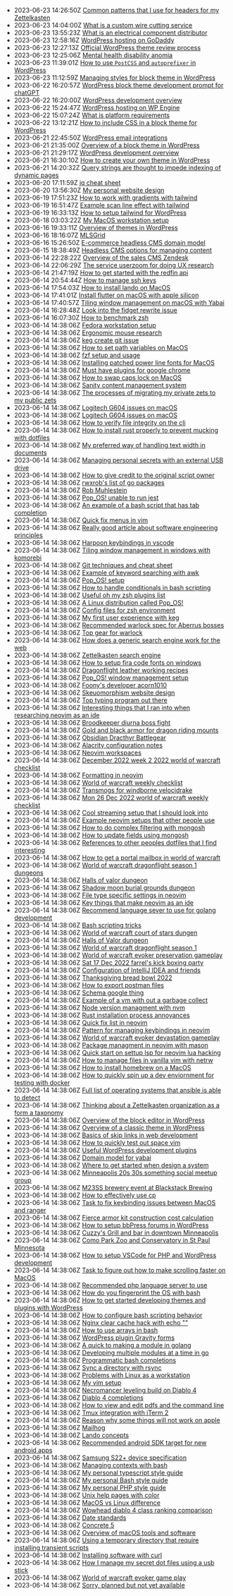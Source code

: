 * 2023-06-23 14:26:50Z [Common patterns that I use for headers for my Zettelkasten](../191)
* 2023-06-23 14:04:00Z [What is a custom wire cutting service](../179)
* 2023-06-23 13:55:23Z [What is an electrical component distributor](../178)
* 2023-06-23 12:58:16Z [WordPress hosting on GoDaddy](../183)
* 2023-06-23 12:27:13Z [Official WordPress theme review process](../151)
* 2023-06-23 12:25:06Z [Mental health disability anomia](../188)
* 2023-06-23 11:39:01Z [How to use `PostCSS` and `autoprefixer` in WordPress](../187)
* 2023-06-23 11:12:59Z [Managing styles for block theme in WordPress](../185)
* 2023-06-22 16:20:57Z [WordPress block theme development prompt for chatGPT](../180)
* 2023-06-22 16:20:00Z [WordPress development overview](../131)
* 2023-06-22 15:24:47Z [WordPress hosting on WP Engine](../184)
* 2023-06-22 15:07:24Z [What is platform requirements](../182)
* 2023-06-22 13:12:21Z [How to include CSS in a block theme for WordPress](../186)
* 2023-06-21 22:45:50Z [WordPress email integrations](../181)
* 2023-06-21 21:35:00Z [Overview of a block theme in WordPress](../155)
* 2023-06-21 21:29:17Z [WordPress development overview](../177)
* 2023-06-21 16:30:10Z [How to create your own theme in WordPress](../140)
* 2023-06-21 14:20:32Z [Query strings are thought to impede indexing of dynamic pages](../154)
* 2023-06-20 17:11:59Z [jq cheat sheet](../175)
* 2023-06-20 13:56:30Z [My personal website design](../174)
* 2023-06-19 17:51:23Z [How to work with gradients with tailwind](../168)
* 2023-06-19 16:51:47Z [Example scan line effect with tailwind](../173)
* 2023-06-19 16:33:13Z [How to setup tailwind for WordPress](../152)
* 2023-06-18 03:03:22Z [My MacOS workstation setup](../88)
* 2023-06-16 19:33:11Z [Overview of themes in WordPress](../157)
* 2023-06-16 18:16:07Z [MLSGrid](../172)
* 2023-06-16 15:26:50Z [E-commerce headless CMS domain model](../171)
* 2023-06-15 18:38:49Z [Headless CMS options for managing content](../169)
* 2023-06-14 22:28:22Z [Overview of the sales CMS Zendesk](../167)
* 2023-06-14 22:06:29Z [The service userzoom for doing UX research](../166)
* 2023-06-14 21:47:19Z [How to get started with the redfin api](../164)
* 2023-06-14 20:54:44Z [How to manage ssh keys](../163)
* 2023-06-14 17:54:03Z [How to install lando on MacOS](../106)
* 2023-06-14 17:41:01Z [Install flutter on macOS with apple silicon](../100)
* 2023-06-14 17:40:57Z [Tiling window management on macOS with Yabai](../103)
* 2023-06-14 16:28:48Z [Look into the fidget rewrite issue](../162)
* 2023-06-14 16:07:30Z [How to benchmark zsh](../161)
* 2023-06-14 14:38:06Z [Fedora workstation setup](../99)
* 2023-06-14 14:38:06Z [Ergonomic mouse research](../97)
* 2023-06-14 14:38:06Z [keg create git issue](../96)
* 2023-06-14 14:38:06Z [How to set path variables on MacOS](../95)
* 2023-06-14 14:38:06Z [fzf setup and usage](../94)
* 2023-06-14 14:38:06Z [Installing patched power line fonts for MacOS](../93)
* 2023-06-14 14:38:06Z [Must have plugins for google chrome](../92)
* 2023-06-14 14:38:06Z [How to swap caps lock on MacOS](../91)
* 2023-06-14 14:38:06Z [Sanity content management system](../90)
* 2023-06-14 14:38:06Z [The processes of migrating my private zets to my public zets](../9)
* 2023-06-14 14:38:06Z [Logitech G604 issues on macOS](../89)
* 2023-06-14 14:38:06Z [Logitech G604 issues on macOS](../87)
* 2023-06-14 14:38:06Z [How to verify file integrity on the cli](../86)
* 2023-06-14 14:38:06Z [How to install rust properly to prevent mucking with dotfiles](../85)
* 2023-06-14 14:38:06Z [My preferred way of handling text width in documents](../84)
* 2023-06-14 14:38:06Z [Managing personal secrets with an external USB drive](../83)
* 2023-06-14 14:38:06Z [How to give credit to the original script owner](../82)
* 2023-06-14 14:38:06Z [rwxrob's list of go packages](../81)
* 2023-06-14 14:38:06Z [Rob Muhlestein](../80)
* 2023-06-14 14:38:06Z [Pop_OS! unable to run jest](../8)
* 2023-06-14 14:38:06Z [An example of a bash script that has tab completion](../79)
* 2023-06-14 14:38:06Z [Quick fix menus in vim](../78)
* 2023-06-14 14:38:06Z [Really good article about software engineering principles](../77)
* 2023-06-14 14:38:06Z [Harpoon keybindings in vscode](../76)
* 2023-06-14 14:38:06Z [Tiling window management in windows with komorebi](../75)
* 2023-06-14 14:38:06Z [Git techniques and cheat sheet](../74)
* 2023-06-14 14:38:06Z [Example of keyword searching with awk](../73)
* 2023-06-14 14:38:06Z [Pop_OS! setup](../72)
* 2023-06-14 14:38:06Z [How to handle conditionals in bash scripting](../71)
* 2023-06-14 14:38:06Z [Useful oh my zsh plugins list](../70)
* 2023-06-14 14:38:06Z [A Linux distribution called Pop_OS!](../7)
* 2023-06-14 14:38:06Z [Config files for zsh environment](../69)
* 2023-06-14 14:38:06Z [My first user experience with keg](../67)
* 2023-06-14 14:38:06Z [Recommended warlock spec for Aberrus bosses](../65)
* 2023-06-14 14:38:06Z [Top gear for warlock](../64)
* 2023-06-14 14:38:06Z [How does a generic search engine work for the web](../63)
* 2023-06-14 14:38:06Z [Zettelkasten search engine](../62)
* 2023-06-14 14:38:06Z [How to setup fira code fonts on windows](../61)
* 2023-06-14 14:38:06Z [Dragonflight leather working recipes](../60)
* 2023-06-14 14:38:06Z [Pop_OS! window management setup](../6)
* 2023-06-14 14:38:06Z [Foony's developer acorn1010](../59)
* 2023-06-14 14:38:06Z [Skeuomorphism website design](../58)
* 2023-06-14 14:38:06Z [Top typing program out there](../57)
* 2023-06-14 14:38:06Z [Interesting things that I ran into when researching neovim as an ide](../56)
* 2023-06-14 14:38:06Z [Broodkeeper diurna boss fight](../54)
* 2023-06-14 14:38:06Z [Gold and black armor for dragon riding mounts](../53)
* 2023-06-14 14:38:06Z [Obsidian Dracthyr Battlegear](../52)
* 2023-06-14 14:38:06Z [Alacrity configuration notes](../51)
* 2023-06-14 14:38:06Z [Neovim workspaces](../50)
* 2023-06-14 14:38:06Z [December 2022 week 2 2022 world of warcraft checklist](../5)
* 2023-06-14 14:38:06Z [Formatting in neovim](../49)
* 2023-06-14 14:38:06Z [World of warcraft weekly checklist ](../48)
* 2023-06-14 14:38:06Z [Transmogs for windborne velocidrake](../47)
* 2023-06-14 14:38:06Z [Mon 26 Dec 2022 world of warcraft weekly checklist](../46)
* 2023-06-14 14:38:06Z [Cool streaming setup that I should look into](../45)
* 2023-06-14 14:38:06Z [Example neovim setups that other people use](../44)
* 2023-06-14 14:38:06Z [How to do complex filtering with mongosh](../43)
* 2023-06-14 14:38:06Z [How to update fields using mongosh](../42)
* 2023-06-14 14:38:06Z [References to other peoples dotfiles that I find interesting](../41)
* 2023-06-14 14:38:06Z [How to get a portal mailbox in world of warcraft](../40)
* 2023-06-14 14:38:06Z [World of warcraft dragonflight season 1 dungeons](../4)
* 2023-06-14 14:38:06Z [Halls of valor dungeon](../39)
* 2023-06-14 14:38:06Z [Shadow moon burial grounds dungeon](../38)
* 2023-06-14 14:38:06Z [File type specific settings in neovim](../37)
* 2023-06-14 14:38:06Z [Key things that make neovim as an ide](../35)
* 2023-06-14 14:38:06Z [Recommend language sever to use for golang development](../34)
* 2023-06-14 14:38:06Z [Bash scripting tricks](../33)
* 2023-06-14 14:38:06Z [World of warcraft court of stars dungen](../32)
* 2023-06-14 14:38:06Z [Halls of Valor dungeon](../31)
* 2023-06-14 14:38:06Z [World of warcraft dragonflight season 1](../30)
* 2023-06-14 14:38:06Z [World of warcraft evoker preservation gameplay](../3)
* 2023-06-14 14:38:06Z [Sat 17 Dec 2022 farrel's kick boxing party](../29)
* 2023-06-14 14:38:06Z [Configuration of IntelliJ IDEA and friends](../28)
* 2023-06-14 14:38:06Z [Thanksgiving bread bowl 2022](../27)
* 2023-06-14 14:38:06Z [How to export postman files](../26)
* 2023-06-14 14:38:06Z [Schema google thing](../25)
* 2023-06-14 14:38:06Z [Example of a vm with out a garbage collect](../24)
* 2023-06-14 14:38:06Z [Node version managment with nvm](../23)
* 2023-06-14 14:38:06Z [Rust installation process annoyances](../22)
* 2023-06-14 14:38:06Z [Quick fix list in neovim](../21)
* 2023-06-14 14:38:06Z [Pattern for managing keybindings in neovim](../20)
* 2023-06-14 14:38:06Z [World of warcraft evoker devastation gameplay](../2)
* 2023-06-14 14:38:06Z [Package managment in neovim with mason](../19)
* 2023-06-14 14:38:06Z [Quick start on settup lsp for neovim lua hacking](../18)
* 2023-06-14 14:38:06Z [How to manage files in vanilla vim with netrw](../17)
* 2023-06-14 14:38:06Z [How to install homebrew on a MacOS](../160)
* 2023-06-14 14:38:06Z [How to quickly spin up a dev enviornment for testing with docker](../16)
* 2023-06-14 14:38:06Z [Full list of operating systems that ansible is able to detect](../159)
* 2023-06-14 14:38:06Z [Thinking about a Zettelkasten organization as a form a taxonomy](../158)
* 2023-06-14 14:38:06Z [Overview of the block editor in WordPress](../156)
* 2023-06-14 14:38:06Z [Overview of a classic theme in WordPress](../153)
* 2023-06-14 14:38:06Z [Basics of skip links in web development](../150)
* 2023-06-14 14:38:06Z [How to quickly test out space vim](../15)
* 2023-06-14 14:38:06Z [Useful WordPress development plugins](../149)
* 2023-06-14 14:38:06Z [Domain model for yabai](../148)
* 2023-06-14 14:38:06Z [Where to get started when design a system](../147)
* 2023-06-14 14:38:06Z [Minneapolis 20s 30s something social meetup group](../144)
* 2023-06-14 14:38:06Z [M23SS brewery event at Blackstack Brewing](../143)
* 2023-06-14 14:38:06Z [How to effectively use cp](../142)
* 2023-06-14 14:38:06Z [Task to fix keybinding issues between MacOS and ranger](../141)
* 2023-06-14 14:38:06Z [Fierce armor kit construction cost calculation](../14)
* 2023-06-14 14:38:06Z [How to setup bbPress forums in WordPress](../139)
* 2023-06-14 14:38:06Z [Cuzzy's Grill and bar in downtown Minneapolis](../138)
* 2023-06-14 14:38:06Z [Como Park Zoo and Conservatory in St Paul Minnesota](../137)
* 2023-06-14 14:38:06Z [How to setup VSCode for PHP and WordPress development](../136)
* 2023-06-14 14:38:06Z [Task to figure out how to make scrolling faster on MacOS](../135)
* 2023-06-14 14:38:06Z [Recommended php language server to use](../134)
* 2023-06-14 14:38:06Z [How do you fingerprint the OS with bash](../133)
* 2023-06-14 14:38:06Z [How to get started developing themes and plugins with WordPress](../132)
* 2023-06-14 14:38:06Z [How to configure bash scripting behavior](../130)
* 2023-06-14 14:38:06Z [Nginx clear cache hack with echo ""](../13)
* 2023-06-14 14:38:06Z [How to use arrays in bash](../129)
* 2023-06-14 14:38:06Z [WordPress plugin Gravity forms](../128)
* 2023-06-14 14:38:06Z [A quick to making a module in golang](../127)
* 2023-06-14 14:38:06Z [Developing multiple modules at a time in go](../126)
* 2023-06-14 14:38:06Z [Programmatic bash completions](../125)
* 2023-06-14 14:38:06Z [Sync a directory with rsync](../124)
* 2023-06-14 14:38:06Z [Problems with Linux as a workstation](../123)
* 2023-06-14 14:38:06Z [My vim setup](../122)
* 2023-06-14 14:38:06Z [Necromancer leveling build on Diablo 4](../121)
* 2023-06-14 14:38:06Z [Diablo 4 completions](../120)
* 2023-06-14 14:38:06Z [How to view and edit pdfs and the command line](../12)
* 2023-06-14 14:38:06Z [Tmux integration with iTerm 2](../119)
* 2023-06-14 14:38:06Z [Reason why some things will not work on apple](../118)
* 2023-06-14 14:38:06Z [Mailhog](../117)
* 2023-06-14 14:38:06Z [Lando concepts](../116)
* 2023-06-14 14:38:06Z [Recommended android SDK target for new android apps](../115)
* 2023-06-14 14:38:06Z [Samsung S22+ device specification](../114)
* 2023-06-14 14:38:06Z [Managing contexts with bash](../113)
* 2023-06-14 14:38:06Z [My personal typescript style guide](../112)
* 2023-06-14 14:38:06Z [My personal Bash style guide](../111)
* 2023-06-14 14:38:06Z [My personal PHP style guide](../110)
* 2023-06-14 14:38:06Z [Unix help pages with color](../11)
* 2023-06-14 14:38:06Z [MacOS vs Linux difference](../109)
* 2023-06-14 14:38:06Z [Wowhead diablo 4 class ranking comparison](../108)
* 2023-06-14 14:38:06Z [Date standards](../107)
* 2023-06-14 14:38:06Z [Concrete 5](../105)
* 2023-06-14 14:38:06Z [Overview of macOS tools and software](../104)
* 2023-06-14 14:38:06Z [Using a temporary directory that require installing transient scripts](../102)
* 2023-06-14 14:38:06Z [Installing software with curl](../101)
* 2023-06-14 14:38:06Z [How I manage my secret dot files using a usb stick](../10)
* 2023-06-14 14:38:06Z [World of warcraft evoker game play](../1)
* 2023-06-14 14:38:06Z [Sorry, planned but not yet available](../0)

